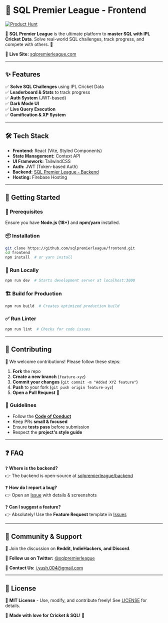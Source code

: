 # 🏏 SQL Premier League - Frontend  

[![Product Hunt](https://api.producthunt.com/widgets/embed-image/v1/featured.svg?post_id=908056&theme=dark)](https://www.producthunt.com/posts/sql-premier-league)  


🚀 **SQL Premier League** is the ultimate platform to **master SQL with IPL Cricket Data**. Solve real-world SQL challenges, track progress, and compete with others. 🏏  

🔗 **Live Site:** [sqlpremierleague.com](https://sqlpremierleague.com)  

---

## ✨ Features  

✅ **Solve SQL Challenges** using IPL Cricket Data  
✅ **Leaderboard & Stats** to track progress  
✅ **Auth System** (JWT-based)  
✅ **Dark Mode UI**  
✅ **Live Query Execution**  
✅ **Gamification & XP System**  

---

## 🛠️ Tech Stack  

- **Frontend:** React (Vite, Styled Components)  
- **State Management:** Context API  
- **UI Framework:** TailwindCSS  
- **Auth:** JWT (Token-based Auth)  
- **Backend:** [SQL Premier League - Backend](https://github.com/sqlpremierleague/backend)  
- **Hosting:** Firebase Hosting  

---

## 🚀 Getting Started  

### 🔧 **Prerequisites**  
Ensure you have **Node.js (18+)** and **npm/yarn** installed.  

### 📦 **Installation**  

```sh
git clone https://github.com/sqlpremierleague/frontend.git
cd frontend
npm install  # or yarn install
```

### 🏃 **Run Locally**  
```sh
npm run dev  # Starts development server at localhost:3000
```

### 🏗️ **Build for Production**  
```sh
npm run build  # Creates optimized production build
```

### ✅ **Run Linter**  
```sh
npm run lint  # Checks for code issues
```

---

## 🤝 **Contributing**  

🙌 We welcome contributions! Please follow these steps:  

1. **Fork** the repo  
2. **Create a new branch** (`feature-xyz`)  
3. **Commit your changes** (`git commit -m "Added XYZ feature"`)  
4. **Push** to your fork (`git push origin feature-xyz`)  
5. **Open a Pull Request** 🚀  

### 📌 **Guidelines**  

- Follow the **[Code of Conduct](CODE_OF_CONDUCT.md)**  
- Keep PRs **small & focused**  
- Ensure **tests pass** before submission  
- Respect the **project's style guide**  

---

## ❓ **FAQ**  

❓ **Where is the backend?**  
👉 The backend is open-source at [sqlpremierleague/backend](https://github.com/sqlpremierleague/backend)  

❓ **How do I report a bug?**  
👉 Open an [Issue](https://github.com/sqlpremierleague/frontend/issues) with details & screenshots  

❓ **Can I suggest a feature?**  
👉 Absolutely! Use the **Feature Request** template in [Issues](https://github.com/sqlpremierleague/frontend/issues)  

---

## 📢 **Community & Support**  

💬 Join the discussion on **Reddit, IndieHackers, and Discord**.  

🔗 **Follow us on Twitter:** [@sqlpremierleague](https://twitter.com/Iyush004)  

📧 **Contact Us:** i.yush.004@gmail.com  

---

## 📝 **License**  

🔖 **MIT License** - Use, modify, and contribute freely! See [LICENSE](LICENSE) for details.  

💙 **Made with love for Cricket & SQL!** 🏏  
